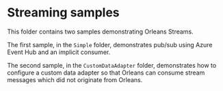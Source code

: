 # Streaming samples

This folder contains two samples demonstrating Orleans Streams.

The first sample, in the `Simple` folder, demonstrates pub/sub using Azure Event Hub and an implicit consumer.

The second sample, in the `CustomDataAdapter` folder, demonstrates how to configure a custom data adapter so that Orleans can consume stream messages which did not originate from Orleans.